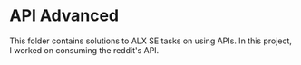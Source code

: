 # API Advanced
This folder contains solutions to ALX SE tasks on using APIs.
In this project, I worked on consuming the reddit's API.